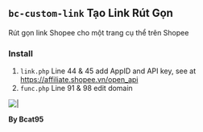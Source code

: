 ## ```bc-custom-link``` Tạo Link Rút Gọn
Rút gọn link Shopee cho một trang cụ thể trên Shopee

### Install
1. ```link.php``` Line 44 & 45 add AppID and API key, see at https://affiliate.shopee.vn/open_api
2. ```func.php``` Line 91 & 98 edit domain 

![|](https://i.imgur.com/Bc6X9ub.png)

**By Bcat95**
